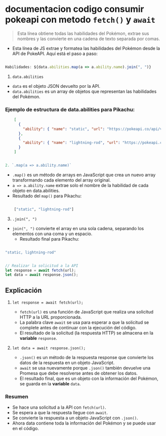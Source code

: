 # documentacion codigo consumir pokeapi con metodo `fetch()` y `await`

>Esta línea obtiene todas las habilidades del Pokémon, extrae sus nombres y las convierte en una cadena de texto separada por comas.

- Esta línea de JS extrae y formatea las habilidades del Pokémon desde la API de PokeAPI. Aquí está el paso a paso:

```javascript

Habilidades: ${data.abilities.map(a => a.ability.name).join(", ")}

```

1. `data.abilities`
- `data` es el objeto JSON devuelto por la API.
- `data.abilities` es un array de objetos que representan las habilidades del Pokémon.

### Ejemplo de estructura de data.abilities para Pikachu:

```json
    [
      {
        "ability": { "name": "static", "url": "https://pokeapi.co/api/v2/ability/9/" }
      },
      {
        "ability": { "name": "lightning-rod", "url": "https://pokeapi.co/api/v2/ability/31/" }
      }
    ]

```

```javascript

2. `.map(a => a.ability.name)`

```


- `.map()` es un método de arrays en JavaScript que crea un nuevo array transformando cada elemento del array original.
- `a => a.ability.name` extrae solo el nombre de la habilidad de cada objeto en data.abilities.
- Resultado del `map()` para Pikachu:
  
```bash

    ["static", "lightning-rod"]

```

3. `.join(", ")`

- `join(", ")` convierte el array en una sola cadena, separando los elementos con una coma y un espacio.
  - Resultado final para Pikachu:

```bash

"static, lightning-rod"

```

```javascript

// Realizar la solicitud a la API
let response = await fetch(url);
let data = await response.json();

```

## Explicación

1. `let response = await fetch(url);`

   - `fetch(url)` es una función de JavaScript que realiza una solicitud HTTP a la URL proporcionada.
   - La palabra clave `await` se usa para esperar a que la solicitud se complete antes de continuar con la ejecución del código.
   - El resultado de la solicitud (la respuesta HTTP) se almacena en la **variable** `response`.

2. `let data = await response.json();`
  
   - `.json()` es un método de la respuesta response que convierte los datos de la respuesta en un objeto JavaScript.
   - `await` se usa nuevamente porque `.json()` también devuelve una Promesa que debe resolverse antes de obtener los datos.
   - El resultado final, que es un objeto con la información del Pokémon, se guarda en la **variable** `data`.

### Resumen

- Se hace una solicitud a la API con `fetch(url)`.
- Se espera a que la respuesta llegue con `await`.
- Se convierte la respuesta a un objeto JavaScript con `.json()`.
- Ahora data contiene toda la información del Pokémon y se puede usar en el código.
  